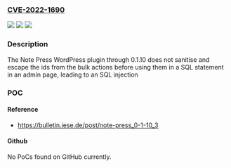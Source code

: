 ### [CVE-2022-1690](https://cve.mitre.org/cgi-bin/cvename.cgi?name=CVE-2022-1690)
![](https://img.shields.io/static/v1?label=Product&message=Note%20Press&color=blue)
![](https://img.shields.io/static/v1?label=Version&message=0.1.10%3C%3D%200.1.10%20&color=brighgreen)
![](https://img.shields.io/static/v1?label=Vulnerability&message=CWE-89%20SQL%20Injection&color=brighgreen)

### Description

The Note Press WordPress plugin through 0.1.10 does not sanitise and escape the ids from the bulk actions before using them in a SQL statement in an admin page, leading to an SQL injection

### POC

#### Reference
- https://bulletin.iese.de/post/note-press_0-1-10_3

#### Github
No PoCs found on GitHub currently.

